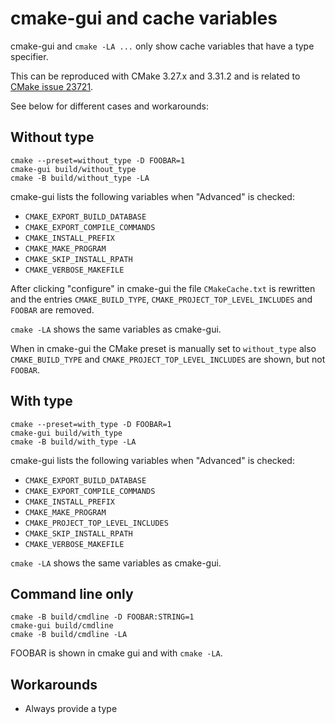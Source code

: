 # cmake-gui and cache variables

cmake-gui and `cmake -LA ...` only show cache variables that have a type specifier.

This can be reproduced with CMake 3.27.x and 3.31.2 and is related to
[CMake issue 23721](https://gitlab.kitware.com/cmake/cmake/-/issues/23721).

See below for different cases and workarounds:

## Without type

```shell
cmake --preset=without_type -D FOOBAR=1
cmake-gui build/without_type
cmake -B build/without_type -LA
```

cmake-gui lists the following variables when "Advanced" is checked:

- `CMAKE_EXPORT_BUILD_DATABASE`
- `CMAKE_EXPORT_COMPILE_COMMANDS`
- `CMAKE_INSTALL_PREFIX`
- `CMAKE_MAKE_PROGRAM`
- `CMAKE_SKIP_INSTALL_RPATH`
- `CMAKE_VERBOSE_MAKEFILE`

After clicking "configure" in cmake-gui the file `CMakeCache.txt` is rewritten and the entries
`CMAKE_BUILD_TYPE`, `CMAKE_PROJECT_TOP_LEVEL_INCLUDES` and `FOOBAR` are removed.

`cmake -LA` shows the same variables as cmake-gui.

When in cmake-gui the CMake preset is manually set to `without_type` also `CMAKE_BUILD_TYPE` and `CMAKE_PROJECT_TOP_LEVEL_INCLUDES` are shown, but not `FOOBAR`.

## With type

```shell
cmake --preset=with_type -D FOOBAR=1
cmake-gui build/with_type
cmake -B build/with_type -LA
```

cmake-gui lists the following variables when "Advanced" is checked:

- `CMAKE_EXPORT_BUILD_DATABASE`
- `CMAKE_EXPORT_COMPILE_COMMANDS`
- `CMAKE_INSTALL_PREFIX`
- `CMAKE_MAKE_PROGRAM`
- `CMAKE_PROJECT_TOP_LEVEL_INCLUDES`
- `CMAKE_SKIP_INSTALL_RPATH`
- `CMAKE_VERBOSE_MAKEFILE`

`cmake -LA` shows the same variables as cmake-gui.


## Command line only

```shell
cmake -B build/cmdline -D FOOBAR:STRING=1
cmake-gui build/cmdline
cmake -B build/cmdline -LA
```

FOOBAR is shown in cmake gui and with `cmake -LA`.


## Workarounds

- Always provide a type
